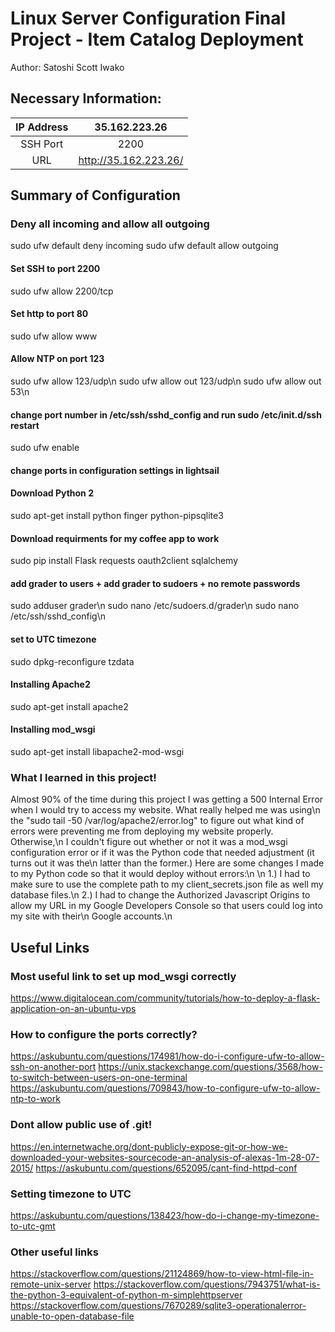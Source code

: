 # Linux Server Configuration Final Project - Item Catalog Deployment

Author: Satoshi Scott Iwako

## Necessary Information:
**IP Address**|**35.162.223.26**
:-----:|:-----:
SSH Port |2200
URL|http://35.162.223.26/

## Summary of Configuration

### Deny all incoming and allow all outgoing
sudo ufw default deny incoming
sudo ufw default allow outgoing

#### Set SSH to port 2200
sudo ufw allow 2200/tcp

#### Set http to port 80
sudo ufw allow www

#### Allow NTP on port 123
sudo ufw allow 123/udp\n
sudo ufw allow out 123/udp\n
sudo ufw allow out 53\n

#### change port number in /etc/ssh/sshd_config and run sudo /etc/init.d/ssh restart

sudo ufw enable

#### change ports in configuration settings in lightsail

#### Download Python 2
sudo apt-get install python finger python-pipsqlite3

#### Download requirments for my coffee app to work
sudo pip install Flask requests oauth2client sqlalchemy

#### add grader to users + add grader to sudoers + no remote passwords
sudo adduser grader\n
sudo nano /etc/sudoers.d/grader\n
sudo nano /etc/ssh/sshd_config\n

#### set to UTC timezone
sudo dpkg-reconfigure tzdata

#### Installing Apache2
sudo apt-get install apache2

#### Installing mod_wsgi
sudo apt-get install libapache2-mod-wsgi

### What I learned in this project!
Almost 90% of the time during this project I was getting a 500 Internal Error when I would try to access my website. What really helped me was using\n
the "sudo tail -50 /var/log/apache2/error.log" to figure out what kind of errors were preventing me from deploying my website properly. Otherwise,\n
I couldn't figure out whether or not it was a mod_wsgi configuration error or if it was the Python code that needed adjustment (it turns out it was the\n latter than the former.) Here are some changes I made to my Python code so that it would deploy without errors:\n
\n
1.) I had to make sure to use the complete path to my client_secrets.json file as well my database files.\n
2.) I had to change the Authorized Javascript Origins to allow my URL in my Google Developers Console so that users could log into my site with their\n
Google accounts.\n

## Useful Links

### Most useful link to set up mod_wsgi correctly
https://www.digitalocean.com/community/tutorials/how-to-deploy-a-flask-application-on-an-ubuntu-vps


### How to configure the ports correctly?
https://askubuntu.com/questions/174981/how-do-i-configure-ufw-to-allow-ssh-on-another-port
https://unix.stackexchange.com/questions/3568/how-to-switch-between-users-on-one-terminal
https://askubuntu.com/questions/709843/how-to-configure-ufw-to-allow-ntp-to-work


### Dont allow public use of .git!
https://en.internetwache.org/dont-publicly-expose-git-or-how-we-downloaded-your-websites-sourcecode-an-analysis-of-alexas-1m-28-07-2015/
https://askubuntu.com/questions/652095/cant-find-httpd-conf

### Setting timezone to UTC
https://askubuntu.com/questions/138423/how-do-i-change-my-timezone-to-utc-gmt

### Other useful links
https://stackoverflow.com/questions/21124869/how-to-view-html-file-in-remote-unix-server
https://stackoverflow.com/questions/7943751/what-is-the-python-3-equivalent-of-python-m-simplehttpserver
https://stackoverflow.com/questions/7670289/sqlite3-operationalerror-unable-to-open-database-file
